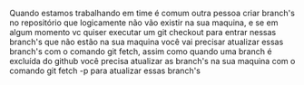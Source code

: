 Quando estamos trabalhando em time é comum outra pessoa criar branch's no repositório que logicamente não vão existir na sua maquina, e se em algum momento vc quiser executar um git checkout para entrar nessas branch's que não estão na sua maquina você vai precisar atualizar essas branch's com o comando git fetch, assim como quando uma branch é excluída do github você precisa atualizar as branch's na sua maquina com o comando git fetch -p para atualizar essas branch's